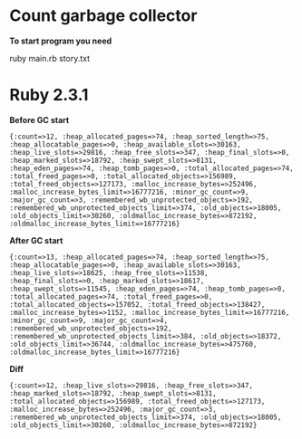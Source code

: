 # Count garbage collector
**To start program you need**

ruby main.rb story.txt

# Ruby 2.3.1
**Before GC start**

`{:count=>12, :heap_allocated_pages=>74, :heap_sorted_length=>75, :heap_allocatable_pages=>0, :heap_available_slots=>30163, :heap_live_slots=>29816, :heap_free_slots=>347, :heap_final_slots=>0, :heap_marked_slots=>18792, :heap_swept_slots=>8131, :heap_eden_pages=>74, :heap_tomb_pages=>0, :total_allocated_pages=>74, :total_freed_pages=>0, :total_allocated_objects=>156989, :total_freed_objects=>127173, :malloc_increase_bytes=>252496, :malloc_increase_bytes_limit=>16777216, :minor_gc_count=>9, :major_gc_count=>3, :remembered_wb_unprotected_objects=>192, :remembered_wb_unprotected_objects_limit=>374, :old_objects=>18005, :old_objects_limit=>30260, :oldmalloc_increase_bytes=>872192, :oldmalloc_increase_bytes_limit=>16777216}`

**After GC start**

`{:count=>13, :heap_allocated_pages=>74, :heap_sorted_length=>75, :heap_allocatable_pages=>0, :heap_available_slots=>30163, :heap_live_slots=>18625, :heap_free_slots=>11538, :heap_final_slots=>0, :heap_marked_slots=>18617, :heap_swept_slots=>11545, :heap_eden_pages=>74, :heap_tomb_pages=>0, :total_allocated_pages=>74, :total_freed_pages=>0, :total_allocated_objects=>157052, :total_freed_objects=>138427, :malloc_increase_bytes=>1152, :malloc_increase_bytes_limit=>16777216, :minor_gc_count=>9, :major_gc_count=>4, :remembered_wb_unprotected_objects=>192, :remembered_wb_unprotected_objects_limit=>384, :old_objects=>18372, :old_objects_limit=>36744, :oldmalloc_increase_bytes=>475760, :oldmalloc_increase_bytes_limit=>16777216}`

**Diff**

`{:count=>12, :heap_live_slots=>29816, :heap_free_slots=>347, :heap_marked_slots=>18792, :heap_swept_slots=>8131, :total_allocated_objects=>156989, :total_freed_objects=>127173, :malloc_increase_bytes=>252496, :major_gc_count=>3, :remembered_wb_unprotected_objects_limit=>374, :old_objects=>18005, :old_objects_limit=>30260, :oldmalloc_increase_bytes=>872192}`



